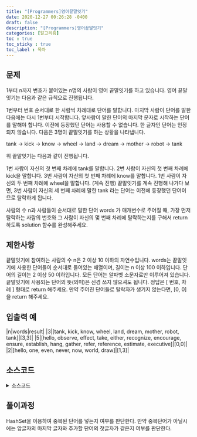 ```yaml
---
title: "[Programmers]영어끝말잇기"
date: 2020-12-27 00:26:28 -0400
draft: false
description: "[Programmers]영어끝말잇기"
categories: [알고리즘]
toc : true
toc_sticky : true
toc_label : 목차
---
```


## 문제

1부터 n까지 번호가 붙어있는 n명의 사람이 영어 끝말잇기를 하고 있습니다. 영어 끝말잇기는 다음과 같은 규칙으로 진행됩니다.

1번부터 번호 순서대로 한 사람씩 차례대로 단어를 말합니다.
마지막 사람이 단어를 말한 다음에는 다시 1번부터 시작합니다.
앞사람이 말한 단어의 마지막 문자로 시작하는 단어를 말해야 합니다.
이전에 등장했던 단어는 사용할 수 없습니다.
한 글자인 단어는 인정되지 않습니다.
다음은 3명이 끝말잇기를 하는 상황을 나타냅니다.

tank → kick → know → wheel → land → dream → mother → robot → tank

위 끝말잇기는 다음과 같이 진행됩니다.

1번 사람이 자신의 첫 번째 차례에 tank를 말합니다.
2번 사람이 자신의 첫 번째 차례에 kick을 말합니다.
3번 사람이 자신의 첫 번째 차례에 know를 말합니다.
1번 사람이 자신의 두 번째 차례에 wheel을 말합니다.
(계속 진행)
끝말잇기를 계속 진행해 나가다 보면, 3번 사람이 자신의 세 번째 차례에 말한 tank 라는 단어는 이전에 등장했던 단어이므로 탈락하게 됩니다.

사람의 수 n과 사람들이 순서대로 말한 단어 words 가 매개변수로 주어질 때, 가장 먼저 탈락하는 사람의 번호와 그 사람이 자신의 몇 번째 차례에 탈락하는지를 구해서 return 하도록 solution 함수를 완성해주세요.

## 제한사항

끝말잇기에 참여하는 사람의 수 n은 2 이상 10 이하의 자연수입니다.
words는 끝말잇기에 사용한 단어들이 순서대로 들어있는 배열이며, 길이는 n 이상 100 이하입니다.
단어의 길이는 2 이상 50 이하입니다.
모든 단어는 알파벳 소문자로만 이루어져 있습니다.
끝말잇기에 사용되는 단어의 뜻(의미)은 신경 쓰지 않으셔도 됩니다.
정답은 [ 번호, 차례 ] 형태로 return 해주세요.
만약 주어진 단어들로 탈락자가 생기지 않는다면, [0, 0]을 return 해주세요.

## 입출력 예

|n|words|result|
|3|[tank, kick, know, wheel, land, dream, mother, robot, tank]|[3,3]|
|5|[hello, observe, effect, take, either, recognize, encourage, ensure, establish, hang, gather, refer, reference, estimate, executive]|[0,0]|
|2|[hello, one, even, never, now, world, draw]|[1,3]|

## 소스코드

<details>
<summary>소스코드</summary>
<div markdown="1">

```java
import java.util.*;
class Solution {
public int[] solution(int n, String[] words) {
        int[] answer = new int[2];
        HashSet<String> set = new HashSet<>();
        boolean flag = true;
        int index = -1;
        
        set.add(words[0]);
        for(int i=1;i<words.length;i++) {
        	if(!set.contains(words[i])) {
        		if(words[i-1].charAt(words[i-1].length()-1) != words[i].charAt(0)) {
        			flag = false;
        			index = i;
        			break;
        		}else {
            		set.add(words[i]);
        		}
        	}else {
        		flag=false;
        		index=i;
        		break;
        	}
        }
        
        if(flag) {
        	answer[0]= 0;
        	answer[1]= 0;
        }else {
        	answer[0]= index%n+1;
        	answer[1]= index/n+1;
        }
        return answer;
    }
}

```
</div>
</details>

## 풀이과정
HashSet을 이용하여 중복된 단어를 넣는지 여부를 판단한다.
만약 중복단어가 아닐시에는 앞글자의 마지막 글자와 추가할 단어의 첫글자가 같은지 여부를 판단한다.
